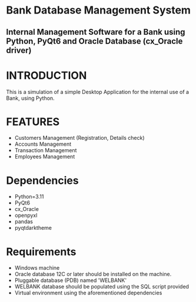 # Bank Database Management System
## Internal Management Software for a Bank using Python, PyQt6 and Oracle Database (cx_Oracle driver)


# INTRODUCTION

This is a simulation of a simple Desktop Application for the internal use of a Bank, using Python.

#  FEATURES
- Customers Management (Registration, Details check)
- Accounts Management
- Transaction Management
- Employees Management

# Dependencies
- Python=3.11
- PyQt6
- cx_Oracle
- openpyxl
- pandas
- pyqtdarktheme

# Requirements
- Windows machine
- Oracle database 12C or later should be installed on the machine.
- Pluggable database (PDB) named 'WELBANK'
- WELBANK database should be populated using the SQL script provided
- Virtual environment using the aforementioned dependencies

